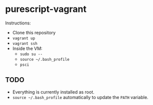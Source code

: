 purescript-vagrant
==================

Instructions:

- Clone this repository
- `vagrant up`
- `vagrant ssh`
- Inside the VM:
    - `sudo su --`
    - `source ~/.bash_profile`
    - `psci`

TODO
----

- Everything is currently installed as root.
- `source ~/.bash_profile` automatically to update the `PATH` variable.
